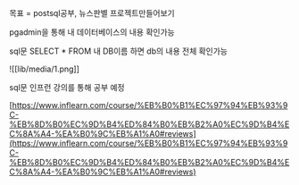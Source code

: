 목표 = postsql공부, 뉴스판별 프로젝트만들어보기

pgadmin을 통해 내 데이터베이스의 내용 확인가능

sql문 SELECT * FROM 내 DB이름 하면 db의 내용 전체 확인가능

![[lib/media/1.png]]

sql문 인프런 강의를 통해 공부 예정

[https://www.inflearn.com/course/%EB%B0%B1%EC%97%94%EB%93%9C-%EB%8D%B0%EC%9D%B4%ED%84%B0%EB%B2%A0%EC%9D%B4%EC%8A%A4-%EA%B0%9C%EB%A1%A0#reviews](https://www.inflearn.com/course/%EB%B0%B1%EC%97%94%EB%93%9C-%EB%8D%B0%EC%9D%B4%ED%84%B0%EB%B2%A0%EC%9D%B4%EC%8A%A4-%EA%B0%9C%EB%A1%A0#reviews)